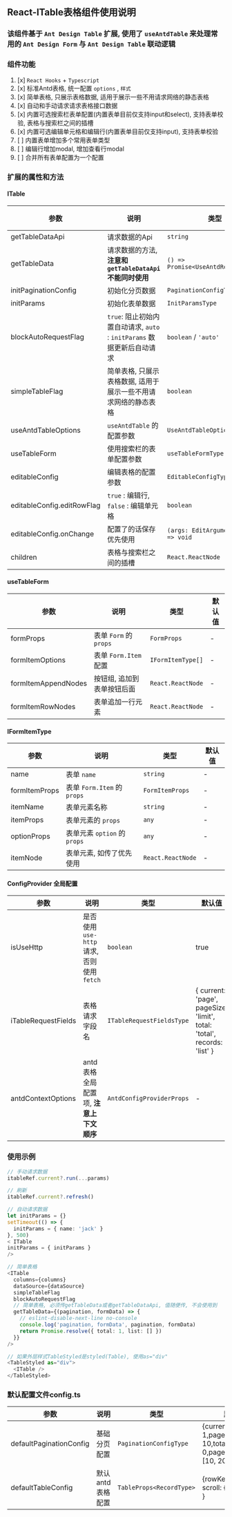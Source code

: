 ## React-ITable表格组件使用说明

### 该组件基于 `Ant Design Table` 扩展, 使用了 `useAntdTable` 来处理常用的 `Ant Design Form` 与 `Ant Design Table` 联动逻辑

### 组件功能

1. [x] `React Hooks` + `Typescript`
2. [x] 标准Antd表格, 统一配置 `options` , `样式`
3. [x] 简单表格, 只展示表格数据, 适用于展示一些不用请求网络的静态表格
4. [x] 自动和手动请求请求表格接口数据
5. [x] 内置可选搜索栏表单配置(内置表单目前仅支持input和select), 支持表单校验, 表格与搜索栏之间的插槽
6. [x] 内置可选编辑单元格和编辑行(内置表单目前仅支持input), 支持表单校验
7. [ ] 内置表单增加多个常用表单类型
8. [ ] 编辑行增加modal, 增加查看行modal
9. [ ] 合并所有表单配置为一个配置

### 扩展的属性和方法

#### **ITable**

| 参数                         | 说明                                                  | 类型                                  | 默认值   |
|----------------------------|-----------------------------------------------------|-------------------------------------|-------|
| getTableDataApi            | 请求数据的Api                                            | `string`                            | -     |
| getTableData               | 请求数据的方法, **注意和 `getTableDataApi` 不能同时使用**           | `() => Promise<UseAntdRowItemType>` | -     |
| initPaginationConfig       | 初始化分页数据                                             | `PaginationConfigType`              | -     |
| initParams                 | 初始化表单数据                                             | `InitParamsType`                    | -     |
| blockAutoRequestFlag       | `true`: 阻止初始内置自动请求, `auto` : `initParams` 数据更新后自动请求 | `boolean` / `'auto'`                | false |
| simpleTableFlag            | 简单表格, 只展示表格数据, 适用于展示一些不用请求网络的静态表格                   | `boolean`                           | false |
| useAntdTableOptions        | `useAntdTable` 的配置参数                                | `UseAntdTableOptionsType`           | -     |
| useTableForm               | 使用搜索栏的表单配置参数                                        | `useTableFormType`                  | -     |
| editableConfig             | 编辑表格的配置参数                                           | `EditableConfigType`                | -     |
| editableConfig.editRowFlag | `true` : 编辑行, `false` : 编辑单元格                       | `boolean`                           | false |
| editableConfig.onChange    | 配置了的话保存优先使用                                         | `(args: EditArgumentsType) => void` | -     |
| children                   | 表格与搜索栏之间的插槽                                         | `React.ReactNode`                   | -     |

#### **useTableForm**

| 参数                  | 说明                  | 类型                | 默认值 |
|---------------------|---------------------|-------------------|-----|
| formProps           | 表单 `Form` 的 `props` | `FormProps`       | -   |
| formItemOptions     | 表单 `Form.Item` 配置   | `IFormItemType[]` | -   |
| formItemAppendNodes | 按钮组, 追加到表单按钮后面      | `React.ReactNode` | -   |
| formItemRowNodes    | 表单追加一行元素            | `React.ReactNode` | -   |

#### **IFormItemType**

| 参数            | 说明                       | 类型                | 默认值 |
|---------------|--------------------------|-------------------|-----|
| name          | 表单 `name`                | `string`          | -   |
| formItemProps | 表单 `Form.Item` 的 `props` | `FormItemProps`   | -   |
| itemName      | 表单元素名称                   | `string`          | -   |
| itemProps     | 表单元素的 `props`            | `any`             | -   |
| optionProps   | 表单元素 `option` 的 `props`  | `any`             | -   |
| itemNode      | 表单元素, 如传了优先使用            | `React.ReactNode` | -   |

#### **ConfigProvider 全局配置**

| 参数                  | 说明                               | 类型                        | 默认值                                                                     |
|---------------------|----------------------------------|---------------------------|-------------------------------------------------------------------------|
| isUseHttp           | 是否使用 `use-http` 请求, 否则使用 `fetch` | `boolean`                 | true                                                                    |
| iTableRequestFields | 表格请求字段名                          | `ITableRequestFieldsType` | { current: 'page', pageSize: 'limit', total: 'total', records: 'list' } |
| antdContextOptions  | antd表格全局配置项, **注意上下文顺序**         | `AntdConfigProviderProps` | -                                                                       |

### 使用示例

```typescript jsx
// 手动请求数据
itableRef.current?.run(...params)

// 刷新
itableRef.current?.refresh()

// 自动请求数据
let initParams = {}
setTimeout(() => {
  initParams = { name: 'jack' }
}, 500)
< ITable
initParams = { initParams }
/>

// 简单表格
<ITable
  columns={columns}
  dataSource={dataSource}
  simpleTableFlag
  blockAutoRequestFlag
  // 简单表格, 必须传getTableData或者getTableDataApi, 值随便传, 不会使用到
  getTableData={(pagination, formData) => {
    // eslint-disable-next-line no-console
    console.log('pagination, formData', pagination, formData)
    return Promise.resolve({ total: 1, list: [] })
  }}
/>

// 如果外层样式TableStyled是styled(Table), 使用as="div"
<TableStyled as="div">
  <ITable />
</TableStyled>
```

### 默认配置文件config.ts

| 参数                      | 说明         | 类型                       | 默认值                                                                   |
|-------------------------|------------|--------------------------|-----------------------------------------------------------------------|
| defaultPaginationConfig | 基础分页配置     | `PaginationConfigType`   | {current: 1,pageSize: 10,total: 0,pageSizeOptions: [10, 20, 50, 100]} |
| defaultTableConfig      | 默认antd表格配置 | `TableProps<RecordType>` | {rowKey: 'id', scroll: { x: '100%' } }                                |

